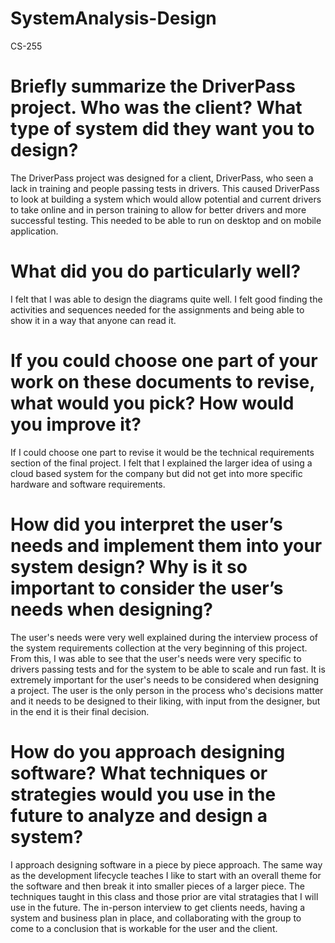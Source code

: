 # SystemAnalysis-Design
CS-255
# Briefly summarize the DriverPass project. Who was the client? What type of system did they want you to design?
The DriverPass project was designed for a client, DriverPass, who seen a lack in training and people passing tests in drivers. This caused DriverPass to look at building a system which would allow potential and current drivers to take online and in person training to allow for better drivers and more successful testing. This needed to be able to run on desktop and on mobile application.
# What did you do particularly well?
I felt that I was able to design the diagrams quite well. I felt good finding the activities and sequences needed for the assignments and being able to show it in a way that anyone can read it.
# If you could choose one part of your work on these documents to revise, what would you pick? How would you improve it?
If I could choose one part to revise it would be the technical requirements section of the final project. I felt that I explained the larger idea of using a cloud based system for the company but did not get into more specific hardware and software requirements.
# How did you interpret the user’s needs and implement them into your system design? Why is it so important to consider the user’s needs when designing?
The user's needs were very well explained during the interview process of the system requirements collection at the very beginning of this project. From this, I was able to see that the user's needs were very specific to drivers passing tests and for the system to be able to scale and run fast. It is extremely important for the user's needs to be considered when designing a project. The user is the only person in the process who's decisions matter and it needs to be designed to their liking, with input from the designer, but in the end it is their final decision.
# How do you approach designing software? What techniques or strategies would you use in the future to analyze and design a system?
I approach designing software in a piece by piece approach. The same way as the development lifecycle teaches I like to start with an overall theme for the software and then break it into smaller pieces of a larger piece. The techniques taught in this class and those prior are vital stratagies that I will use in the future. The in-person interview to get clients needs, having a system and business plan in place, and collaborating with the group to come to a conclusion that is workable for the user and the client.
